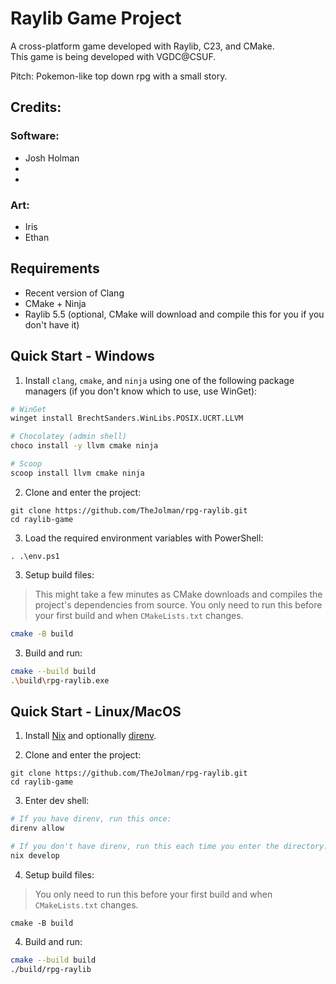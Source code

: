 # Raylib Game Project

A cross-platform game developed with Raylib, C23, and CMake.  
This game is being developed with VGDC@CSUF.  
  
Pitch: Pokemon-like top down rpg with a small story.  

## Credits:
### Software:
- Josh Holman
-
-

### Art:
- Iris
- Ethan

## Requirements

- Recent version of Clang
- CMake + Ninja
- Raylib 5.5 (optional, CMake will download and compile this for you if you don't have it)

## Quick Start - Windows
1. Install `clang`, `cmake`, and `ninja` using one of the following package managers (if you don't know which to use, use WinGet):
```sh
# WinGet
winget install BrechtSanders.WinLibs.POSIX.UCRT.LLVM

# Chocolatey (admin shell)
choco install -y llvm cmake ninja

# Scoop
scoop install llvm cmake ninja
```

2. Clone and enter the project:
```
git clone https://github.com/TheJolman/rpg-raylib.git
cd raylib-game
```

3. Load the required environment variables with PowerShell:
```
. .\env.ps1
```

3. Setup build files:
> This might take a few minutes as CMake downloads and compiles the project's dependencies from
> source. You only need to run this before your first build and when `CMakeLists.txt` changes.
```sh
cmake -B build
```

3. Build and run:
```sh
cmake --build build
.\build\rpg-raylib.exe
```

## Quick Start - Linux/MacOS

1. Install [Nix](https://determinate.systems/nix-installer/) and optionally [direnv](https://direnv.net/docs/installation.html).

2. Clone and enter the project:
```
git clone https://github.com/TheJolman/rpg-raylib.git
cd raylib-game
```

3. Enter dev shell:
```sh
# If you have direnv, run this once:
direnv allow

# If you don't have direnv, run this each time you enter the directory:
nix develop
```

4. Setup build files:
> You only need to run this before your first build and when `CMakeLists.txt` changes.
```
cmake -B build
```

4. Build and run:
```sh
cmake --build build
./build/rpg-raylib
```
